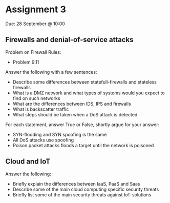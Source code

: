 # Assignment 3
Due: 28 September @ 10:00

## Firewalls and denial-of-service attacks

Problem on Firewall Rules:
  * Problem 9.11

Answer the following with a few sentences:
  * Describe some differences between statefull-firewalls and stateless firewalls
  * What is a DMZ network and what types of systems would you expect to find on such networks
  * What are the differences between IDS, IPS and firewalls
  * What is backscatter traffic
  * What steps should be taken when a DoS attack is detected

For each statement, answer True or False, shortly argue for your answer:
  * SYN-flooding and SYN spoofing is the same
  * All DoS attacks use spoofing
  * Poison packet attacks floods a target until the network is poisoned

## Cloud and IoT

Answer the following:
* Briefly explain the differences between IaaS, PaaS and Saas
* Describe some of the main cloud computing specific security threats
* Briefly list some of the main security threats against IoT-solutions

